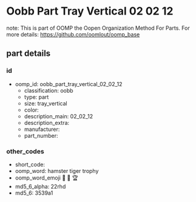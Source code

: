 # Oobb Part Tray Vertical 02 02 12  

note: This is part of OOMP the Oopen Organization Method For Parts. For more details: https://github.com/oomlout/oomp_base

##  part details





### id
* oomp_id: oobb_part_tray_vertical_02_02_12
  * classification: oobb
  * type: part
  * size: tray_vertical
  * color: 
  * description_main: 02_02_12
  * description_extra: 
  * manufacturer: 
  * part_number: 

### other_codes
* short_code: 
* oomp_word: hamster tiger trophy
* oomp_word_emoji :hamster: :tiger: :trophy:
* md5_6_alpha: 22rhd
* md5_6: 3539a1